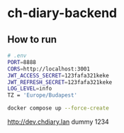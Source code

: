 # ch-diary-backend

## How to run

```sh
# .env
PORT=8888
CORS=http://localhost:3001
JWT_ACCESS_SECRET=123fafa321keke
JWT_REFRESH_SECRET=123fafa321keke
LOG_LEVEL=info
TZ = 'Europe/Budapest'
```

```sh
docker compose up --force-create
```

http://dev.chdiary.lan
dummy
1234